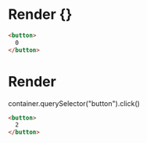 # Render {}
```html
<button>
  0
</button>
```


# Render 
container.querySelector("button").click()

```html
<button>
  2
</button>
```